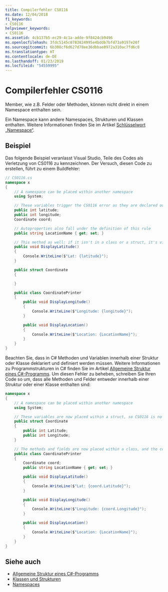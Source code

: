 ```yaml
---
title: Compilerfehler CS0116
ms.date: 12/04/2018
f1_keywords:
- CS0116
helpviewer_keywords:
- CS0116
ms.assetid: 4cb137b5-ec29-4c1a-adde-9f8424cb9496
ms.openlocfilehash: 3fdc5145c0783824995e4bddb7bfd73a9197e20f
ms.sourcegitcommit: 6b308cf6d627d78ee36dbbae8972a310ac7fd6c8
ms.translationtype: HT
ms.contentlocale: de-DE
ms.lasthandoff: 01/23/2019
ms.locfileid: "54559995"
---
```

# <a name="compiler-error-cs0116"></a>Compilerfehler CS0116

Member, wie z.B. Felder oder Methoden, können nicht direkt in einem Namespace enthalten sein. 

Ein Namespace kann andere Namespaces, Strukturen und Klassen enthalten. Weitere Informationen finden Sie im Artikel [Schlüsselwort „Namespace“](../keywords/namespace.md).
 
## <a name="example"></a>Beispiel

Das folgende Beispiel veranlasst Visual Studio, Teile des Codes als Verletzung von CS0116 zu kennzeichnen. Der Versuch, diesen Code zu erstellen, führt zu einem Buildfehler:  

```csharp
// CS0116.cs
namespace x
{
    // A namespace can be placed within another namespace
    using System;

    // These variables trigger the CS0116 error as they are declared outside of a struct or class
    public int latitude;
    public int longitude;
    Coordinate coord;

    // Autoproperties also fall under the definition of this rule
    public string LocationName { get; set; } 

    // This method as well: if it isn't in a class or a struct, it's violating CS0116
    public void DisplayLatitude()
    {
        Console.WriteLine($"Lat: {latitude}");
    }

    public struct Coordinate 
    {

    }

    public class CoordinatePrinter
    {
        public void DisplayLongitude()
        {
            Console.WriteLine($"Longitude: {longitude}");
        }

        public void DisplayLocation()
        {
            Console.WriteLine($"Location: {LocationName}");
        }
    }
}
```

Beachten Sie, dass in C# Methoden und Variablen innerhalb einer Struktur oder Klasse deklariert und definiert werden müssen. Weitere Informationen zu Programmstrukturen in C# finden Sie im Artikel [Allgemeine Struktur eines C#-Programms](../../../csharp/programming-guide/inside-a-program/general-structure-of-a-csharp-program.md). Um diesen Fehler zu beheben, schreiben Sie Ihren Code so um, dass alle Methoden und Felder entweder innerhalb einer Struktur oder einer Klasse enthalten sind:

```csharp
namespace x
{
    // A namespace can be placed within another namespace
    using System;     

    // These variables are now placed within a struct, so CS0116 is no longer violated
    public struct Coordinate
    {
        public int Latitude;
        public int Longitude;
    }

    // The methods and fields are now placed within a class, and the compiler is satisfied
    public class CoordinatePrinter
    {
        Coordinate coord;
        public string LocationName { get; set; }

        public void DisplayLatitude()
        {
            Console.WriteLine($"Lat: {coord.Latitude}");
        }

        public void DisplayLongitude()
        {
            Console.WriteLine($"Longitude: {coord.Longitude}");
        }

        public void DisplayLocation()
        {
            Console.WriteLine($"Location: {LocationName}");
        }
    }
}
```

## <a name="see-also"></a>Siehe auch

- [Allgemeine Struktur eines C#-Programms](../../../csharp/programming-guide/inside-a-program/general-structure-of-a-csharp-program.md)
- [Klassen und Strukturen](../../../csharp/programming-guide/classes-and-structs/index.md)
- [Namespaces](../../../csharp/programming-guide/namespaces/index.md)
